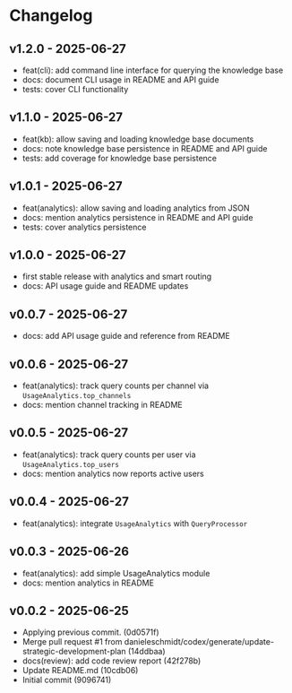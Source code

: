 # Changelog

## v1.2.0 - 2025-06-27

- feat(cli): add command line interface for querying the knowledge base
- docs: document CLI usage in README and API guide
- tests: cover CLI functionality

## v1.1.0 - 2025-06-27

- feat(kb): allow saving and loading knowledge base documents
- docs: note knowledge base persistence in README and API guide
- tests: add coverage for knowledge base persistence

## v1.0.1 - 2025-06-27

- feat(analytics): allow saving and loading analytics from JSON
- docs: mention analytics persistence in README and API guide
- tests: cover analytics persistence

## v1.0.0 - 2025-06-27

- first stable release with analytics and smart routing
- docs: API usage guide and README updates


## v0.0.7 - 2025-06-27

- docs: add API usage guide and reference from README

## v0.0.6 - 2025-06-27

- feat(analytics): track query counts per channel via ``UsageAnalytics.top_channels``
- docs: mention channel tracking in README

## v0.0.5 - 2025-06-27

- feat(analytics): track query counts per user via ``UsageAnalytics.top_users``
- docs: mention analytics now reports active users

## v0.0.4 - 2025-06-27

- feat(analytics): integrate ``UsageAnalytics`` with ``QueryProcessor``

## v0.0.3 - 2025-06-26

- feat(analytics): add simple UsageAnalytics module
- docs: mention analytics in README

## v0.0.2 - 2025-06-25

- Applying previous commit. (0d0571f)
- Merge pull request #1 from danieleschmidt/codex/generate/update-strategic-development-plan (14ddbaa)
- docs(review): add code review report (42f278b)
- Update README.md (10cdb06)
- Initial commit (9096741)
